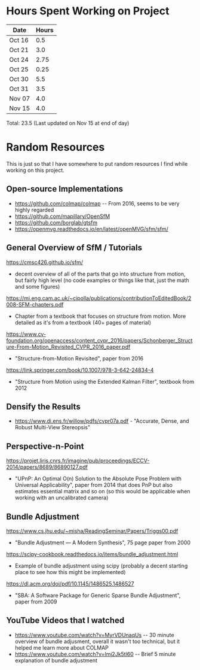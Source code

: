 # Hours Spent Working on Project

| Date   | Hours |
| ------ | ----- |
| Oct 16 | 0.5   |
| Oct 21 | 3.0   |
| Oct 24 | 2.75  |
| Oct 25 | 0.25  |
| Oct 30 | 5.5   |
| Oct 31 | 3.5   |
| Nov 07 | 4.0   |
| Nov 15 | 4.0   | Updated Nov 15 end of day

Total: 23.5 (Last updated on Nov 15 at end of day)


# Random Resources

This is just so that I have somewhere to put random resources I find while working on this project. 


## Open-source Implementations

- https://github.com/colmap/colmap -- From 2016, seems to be very highly regarded
- https://github.com/mapillary/OpenSfM
- https://github.com/borglab/gtsfm
- https://openmvg.readthedocs.io/en/latest/openMVG/sfm/sfm/


## General Overview of SfM / Tutorials

https://cmsc426.github.io/sfm/

- decent overview of all of the parts that go into structure from motion, but fairly high level (no code examples or things like that, just the math and some figures)

https://mi.eng.cam.ac.uk/~cipolla/publications/contributionToEditedBook/2008-SFM-chapters.pdf

- Chapter from a textbook that focuses on structure from motion. More detailed as it's from a textbook (40+ pages of material)

https://www.cv-foundation.org/openaccess/content_cvpr_2016/papers/Schonberger_Structure-From-Motion_Revisited_CVPR_2016_paper.pdf

- "Structure-from-Motion Revisited", paper from 2016

https://link.springer.com/book/10.1007/978-3-642-24834-4

- "Structure from Motion using the Extended Kalman Filter", textbook from 2012


## Densify the Results

- https://www.di.ens.fr/willow/pdfs/cvpr07a.pdf - "Accurate, Dense, and Robust Multi-View Stereopsis"


## Perspective-n-Point

https://projet.liris.cnrs.fr/imagine/pub/proceedings/ECCV-2014/papers/8689/86890127.pdf

- "UPnP: An Optimal O(n) Solution to the Absolute Pose Problem with Universal Applicability", paper from 2014 that does PnP but also estimates essential matrix and so on (so this would be applicable when working with an uncalibrated camera)

## Bundle Adjustment

https://www.cs.jhu.edu/~misha/ReadingSeminar/Papers/Triggs00.pdf

- "Bundle Adjustment — A Modern Synthesis", 75 page paper from 2000

https://scipy-cookbook.readthedocs.io/items/bundle_adjustment.html

- Example of bundle adjustment using scipy (probably a decent starting place to see how this might be implemented)

https://dl.acm.org/doi/pdf/10.1145/1486525.1486527

- "SBA: A Software Package for Generic Sparse Bundle Adjustment", paper from 2009

## YouTube Videos that I watched

- https://www.youtube.com/watch?v=MyrVDUnaqUs -- 30 minute overview of bundle adjusment, overall it wasn't too technical, but it helped me learn more about COLMAP
- https://www.youtube.com/watch?v=lmj2Jk5tl60 -- Brief 5 minute explanation of bundle adjustment
